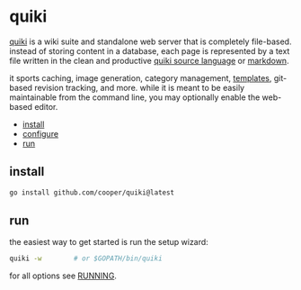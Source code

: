 # quiki

[quiki](https://quiki.rlygd.net) is a wiki suite and standalone web server that is
completely file-based. instead of storing content in a database, each page is
represented by a text file written in the clean and productive
[quiki source language](doc/language.md) or [markdown](doc/markdown.md).

it sports caching, image generation, category management, [templates](doc/models.md),
git-based revision tracking, and more. while it is meant to be easily maintainable
from the command line, you may optionally enable the web-based editor.

* [install](#install)
* [configure](#configure)
* [run](#run)

## install

```sh
go install github.com/cooper/quiki@latest
```

## run

the easiest way to get started is run the setup wizard:

```sh
quiki -w        # or $GOPATH/bin/quiki
```

for all options see [RUNNING](RUNNING.md).